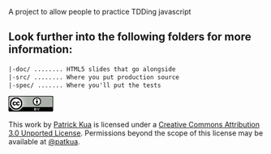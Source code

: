 A project to allow people to practice TDDing javascript

Look further into the following folders for more information:
---

	|-doc/ ........ HTML5 slides that go alongside
	|-src/ ........ Where you put production source
	|-spec/ ....... Where you'll put the tests


<img src="./doc/images/creative-commons.png"
 alt="Licenced under the creative commons" title="Creative Commons Licence" />

This work by [Patrick Kua](http://www.thekua.com/atwork) is licensed under a [Creative Commons Attribution 3.0 Unported License](http://creativecommons.org/licenses/by/3.0/).
Permissions beyond the scope of this license may be available at [@patkua](http://www.twitter.com/patkua).


